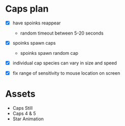 # Caps plan
- [x] have spoinks reappear
  - random timeout between 5-20 seconds
- [x] spoinks spawn caps
  - spoinks spawn random cap
- [x] individual cap species can vary in size and speed
- [x] fix range of sensitivity to mouse location on screen


# Assets
- Caps Still
- Caps 4 & 5
- Star Animation
